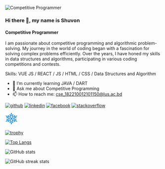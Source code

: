 ![Competitive Programmer](https://media.licdn.com/dms/image/D4E03AQGAh0gdR25wvA/profile-displayphoto-shrink_400_400/0/1697532746204?e=1711584000&v=beta&t=yhDIcNw9D9fARw2oIt5yYAGnKwJEHYYauK8h8PF2cd4)
### Hi there 👋, my name is Shuvon
#### Competitive Programmer


I am passionate about competitive programming and algorithmic problem-solving. My journey in the world of coding began with a fascination for solving complex problems efficiently. Over the years, I have honed my skills in data structures and algorithms, participating in various coding competitions and contests.


Skills: VUE JS / REACT / JS / HTML / CSS / Data Structures and Algorithm

- 🌱 I’m currently learning JAVA / DART  
- 💬 Ask me about Competitive Programming 
- 📫 How to reach me: cse_182210012101150@lus.ac.bd 


[<img src='https://cdn.jsdelivr.net/npm/simple-icons@3.0.1/icons/github.svg' alt='github' height='40'>](https://github.com/FarhanShuvon)  [<img src='https://cdn.jsdelivr.net/npm/simple-icons@3.0.1/icons/linkedin.svg' alt='linkedin' height='40'>](https://www.linkedin.com/in/https://www.linkedin.com/in/farhan-israk-shuvon-630540287//)  [<img src='https://cdn.jsdelivr.net/npm/simple-icons@3.0.1/icons/facebook.svg' alt='facebook' height='40'>](https://www.facebook.com/https://www.facebook.com/farhanisrak.shuvon)  [<img src='https://cdn.jsdelivr.net/npm/simple-icons@3.0.1/icons/stackoverflow.svg' alt='stackoverflow' height='40'>](https://stackoverflow.com/users/https://stackoverflow.com/users/23297560/farhan-israk-shuvon)  

<a href='https://archiveprogram.github.com/'><img src='https://raw.githubusercontent.com/acervenky/animated-github-badges/master/assets/acbadge.gif' width='40' height='40'></a> 

[![trophy](https://github-profile-trophy.vercel.app/?username=FarhanShuvon)](https://github.com/ryo-ma/github-profile-trophy)

[![Top Langs](https://github-readme-stats.vercel.app/api/top-langs/?username=FarhanShuvon)](https://github.com/anuraghazra/github-readme-stats)

![GitHub stats](https://github-readme-stats.vercel.app/api?username=FarhanShuvon&show_icons=true)  

![GitHub streak stats](https://streak-stats.demolab.com/?user=FarhanShuvon)  

